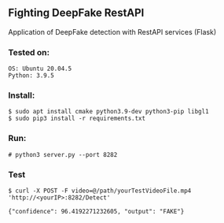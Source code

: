 ## Fighting DeepFake RestAPI
Application of DeepFake detection with RestAPI services (Flask)

### Tested on:
```
OS: Ubuntu 20.04.5
Python: 3.9.5

```
### Install:
```
$ sudo apt install cmake python3.9-dev python3-pip libgl1
$ sudo pip3 install -r requirements.txt

```
### Run:

```
# python3 server.py --port 8282

```
### Test

```
$ curl -X POST -F video=@/path/yourTestVideoFile.mp4 'http://<yourIP>:8282/Detect'

{"confidence": 96.4192271232605, "output": "FAKE"}
```
